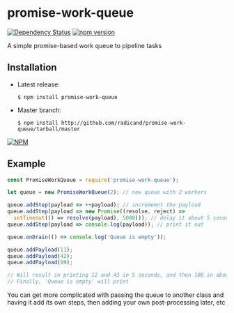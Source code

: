 # promise-work-queue

[![Dependency Status](https://img.shields.io/david/radicand/promise-work-queue.svg?style=flat)](https://david-dm.org/radicand/promise-work-queue)
[![npm version](https://badge.fury.io/js/promise-work-queue.svg?style=flat)](http://badge.fury.io/js/promise-work-queue)

A simple promise-based work queue to pipeline tasks

## Installation

  - Latest release:

        $ npm install promise-work-queue

  - Master branch:

        $ npm install http://github.com/radicand/promise-work-queue/tarball/master

[![NPM](https://nodei.co/npm/promise-work-queue.png?downloads=true&stars=true)](https://nodei.co/npm/promise-work-queue/)

## Example


```js
const PromiseWorkQueue = require('promise-work-queue');

let queue = new PromiseWorkQueue(2); // new queue with 2 workers

queue.addStep(payload => ++payload); // incrememnt the payload
queue.addStep(payload => new Promise((resolve, reject) => 
  setTimeout(() => resolve(payload), 5000))); // delay it about 5 seconds
queue.addStep(payload => console.log(payload)); // print it out

queue.onDrain(() => console.log('Queue is empty'));

queue.addPayload(11);
queue.addPayload(42);
queue.addPayload(99);

// Will result in printing 12 and 43 in 5 seconds, and then 100 in about 10 seconds
// Finally, 'Queue is empty' will print
```

You can get more complicated with passing the queue to another class and having it add its own steps, then adding your own post-processing later, etc
